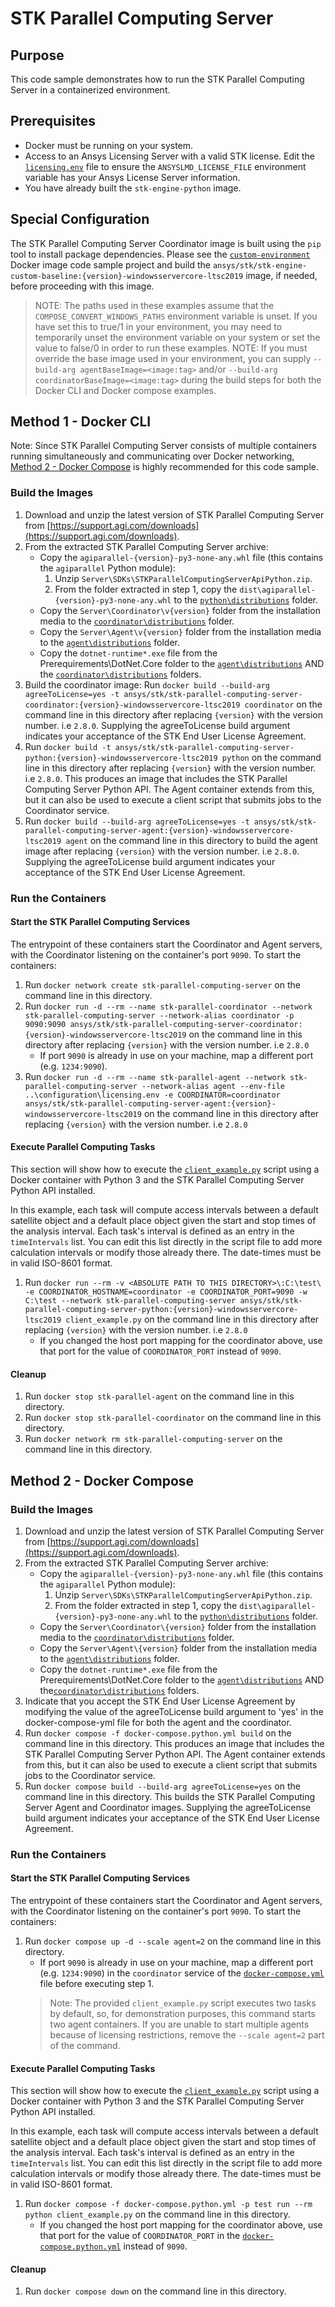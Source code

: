# STK Parallel Computing Server

## Purpose

This code sample demonstrates how to run the STK Parallel Computing Server in a containerized environment.

## Prerequisites

* Docker must be running on your system.
* Access to an Ansys Licensing Server with a valid STK license. Edit the [`licensing.env`](../configuration/licensing.env) file to ensure the `ANSYSLMD_LICENSE_FILE` environment variable has your Ansys License Server information.
* You have already built the `stk-engine-python` image.

## Special Configuration

The STK Parallel Computing Server Coordinator image is built using the `pip` tool to install package dependencies. Please see the [`custom-environment`](../custom-environment/README.md) Docker image code sample project and build the `ansys/stk/stk-engine-custom-baseline:{version}-windowsservercore-ltsc2019` image, if needed, before proceeding with this image.

> NOTE: The paths used in these examples assume that the `COMPOSE_CONVERT_WINDOWS_PATHS` environment variable is unset. If you have set this to true/1 in your environment, you may need to temporarily unset the environment variable on your system or set the value to false/0 in order to run these examples.
> NOTE: If you must override the base image used in your environment, you can supply `--build-arg agentBaseImage=<image:tag>` and/or `--build-arg coordinatorBaseImage=<image:tag>` during the build steps for both the Docker CLI and Docker compose examples.

## Method 1 - Docker CLI

Note: Since STK Parallel Computing Server consists of multiple containers running simultaneously and communicating over Docker networking, [Method 2 - Docker Compose](#method-2---docker-compose) is highly recommended for this code sample.

### Build the Images

1. Download and unzip the latest version of STK Parallel Computing Server from [https://support.agi.com/downloads](https://support.agi.com/downloads).
2. From the extracted STK Parallel Computing Server archive:
    * Copy the `agiparallel-{version}-py3-none-any.whl` file (this contains the `agiparallel` Python module):
        1. Unzip `Server\SDKs\STKParallelComputingServerApiPython.zip`.
        2. From the folder extracted in step 1, copy the `dist\agiparallel-{version}-py3-none-any.whl` to the [`python\distributions`](./python/distributions) folder.
    * Copy the `Server\Coordinator\v{version}` folder from the installation media to the [`coordinator\distributions`](./coordinator/distributions/) folder.
    * Copy the `Server\Agent\v{version}` folder from the installation media to the [`agent\distributions`](./agent/distributions/) folder.
    * Copy the `dotnet-runtime*.exe` file from the Prerequirements\DotNet.Core folder to the [`agent\distributions`](./agent/distributions/) AND the [`coordinator\distributions`](./coordinator/distributions/) folders.
3. Build the coordinator image:
    Run `docker build --build-arg agreeToLicense=yes -t ansys/stk/stk-parallel-computing-server-coordinator:{version}-windowsservercore-ltsc2019 coordinator` on the command line in this directory after replacing `{version}` with the version number. i.e `2.8.0`. Supplying the agreeToLicense build argument indicates your acceptance of the STK End User License Agreement.
4. Run `docker build -t ansys/stk/stk-parallel-computing-server-python:{version}-windowsservercore-ltsc2019 python` on the command line in this directory after replacing `{version}` with the version number. i.e `2.8.0`. This produces an image that includes the STK Parallel Computing Server Python API. The Agent container extends from this, but it can also be used to execute a client script that submits jobs to the Coordinator service.
5. Run `docker build --build-arg agreeToLicense=yes -t ansys/stk/stk-parallel-computing-server-agent:{version}-windowsservercore-ltsc2019 agent` on the command line in this directory to build the agent image after replacing `{version}` with the version number. i.e `2.8.0`. Supplying the agreeToLicense build argument indicates your acceptance of the STK End User License Agreement.

### Run the Containers

#### Start the STK Parallel Computing Services

The entrypoint of these containers start the Coordinator and Agent servers, with the Coordinator listening on the container's port `9090`. To start the containers:

1. Run `docker network create stk-parallel-computing-server` on the command line in this directory.
2. Run `docker run -d --rm --name stk-parallel-coordinator --network stk-parallel-computing-server --network-alias coordinator -p 9090:9090 ansys/stk/stk-parallel-computing-server-coordinator:{version}-windowsservercore-ltsc2019` on the command line in this directory after replacing `{version}` with the version number. i.e `2.8.0`
    * If port `9090` is already in use on your machine, map a different port (e.g. `1234:9090`).
3. Run `docker run -d --rm --name stk-parallel-agent --network stk-parallel-computing-server --network-alias agent --env-file ..\configuration\licensing.env -e COORDINATOR=coordinator ansys/stk/stk-parallel-computing-server-agent:{version}-windowsservercore-ltsc2019` on the command line in this directory after replacing `{version}` with the version number. i.e `2.8.0`

#### Execute Parallel Computing Tasks

This section will show how to execute the [`client_example.py`](./client_example.py) script using a Docker container with Python 3 and the STK Parallel Computing Server Python API installed.

In this example, each task will compute access intervals between a default satellite object and a default place object given the start and stop times of the analysis interval. Each task's interval is defined as an entry in the `timeIntervals` list. You can edit this list directly in the script file to add more calculation intervals or modify those already there. The date-times must be in valid ISO-8601 format.

1. Run `docker run --rm -v <ABSOLUTE PATH TO THIS DIRECTORY>\:C:\test\ -e COORDINATOR_HOSTNAME=coordinator -e COORDINATOR_PORT=9090 -w C:\test --network stk-parallel-computing-server ansys/stk/stk-parallel-computing-server-python:{version}-windowsservercore-ltsc2019 client_example.py` on the command line in this directory after replacing `{version}` with the version number. i.e `2.8.0`
    * If you changed the host port mapping for the coordinator above, use that port for the value of `COORDINATOR_PORT` instead of `9090`.

#### Cleanup

1. Run `docker stop stk-parallel-agent` on the command line in this directory.
2. Run `docker stop stk-parallel-coordinator` on the command line in this directory.
3. Run `docker network rm stk-parallel-computing-server` on the command line in this directory.

## Method 2 - Docker Compose

### Build the Images

1. Download and unzip the latest version of STK Parallel Computing Server from [https://support.agi.com/downloads](https://support.agi.com/downloads).
2. From the extracted STK Parallel Computing Server archive:
    * Copy the `agiparallel-{version}-py3-none-any.whl` file (this contains the `agiparallel` Python module):
        1. Unzip `Server\SDKs\STKParallelComputingServerApiPython.zip`.
        2. From the folder extracted in step 1, copy the `dist\agiparallel-{version}-py3-none-any.whl` to the [`python\distributions`](./python/distributions) folder.
    * Copy the `Server\Coordinator\{version}` folder from the installation media to the [`coordinator\distributions`](./coordinator/distributions) folder.
    * Copy the `Server\Agent\{version}` folder from the installation media to the [`agent\distributions`](./agent/distributions/) folder.
    * Copy the `dotnet-runtime*.exe` file from the Prerequirements\DotNet.Core folder to the [`agent\distributions`](./agent/distributions/) AND the[`coordinator\distributions`](./coordinator/distributions/) folders.
3. Indicate that you accept the STK End User License Agreement by modifying the value of the agreeToLicense build argument to 'yes' in the docker-compose-yml file for both the agent and the coordinator.
4. Run `docker compose -f docker-compose.python.yml build` on the command line in this directory. This produces an image that includes the STK Parallel Computing Server Python API. The Agent container extends from this, but it can also be used to execute a client script that submits jobs to the Coordinator service.
5. Run `docker compose build --build-arg agreeToLicense=yes` on the command line in this directory. This builds the STK Parallel Computing Server Agent and Coordinator images. Supplying the agreeToLicense build argument indicates your acceptance of the STK End User License Agreement.

### Run the Containers

#### Start the STK Parallel Computing Services

The entrypoint of these containers start the Coordinator and Agent servers, with the Coordinator listening on the container's port `9090`. To start the containers:

1. Run `docker compose up -d --scale agent=2` on the command line in this directory.
    * If port `9090` is already in use on your machine, map a different port (e.g. `1234:9090`) in the `coordinator` service of the [`docker-compose.yml`](./docker-compose.yml) file before executing step 1.
    > Note: The provided `client_example.py` script executes two tasks by default, so, for demonstration purposes, this command starts two agent containers. If you are unable to start multiple agents because of licensing restrictions, remove the `--scale agent=2` part of the command.

#### Execute Parallel Computing Tasks

This section will show how to execute the [`client_example.py`](./client_example.py) script using a Docker container with Python 3 and the STK Parallel Computing Server Python API installed.

In this example, each task will compute access intervals between a default satellite object and a default place object given the start and stop times of the analysis interval. Each task's interval is defined as an entry in the `timeIntervals` list. You can edit this list directly in the script file to add more calculation intervals or modify those already there. The date-times must be in valid ISO-8601 format.

1. Run `docker compose -f docker-compose.python.yml -p test run --rm python client_example.py` on the command line in this directory.
    * If you changed the host port mapping for the coordinator above, use that port for the value of `COORDINATOR_PORT` in the [`docker-compose.python.yml`](./docker-compose.python.yml) instead of `9090`.

#### Cleanup

1. Run `docker compose down` on the command line in this directory.
